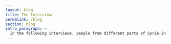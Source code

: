 ```yaml
---
layout: blog
title: The Interviews
permalink: /blog
section: blog
intro_paragraph: >
  In the following interviews, people from different parts of Syria in different circumstances will speak on their choices to leave Syria.
---
```

